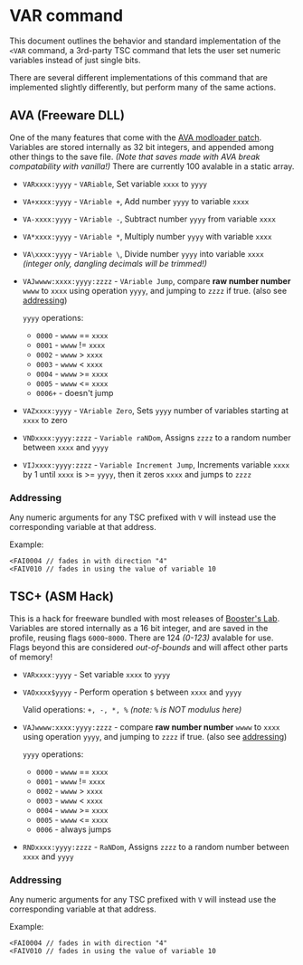 
# VAR command

This document outlines the behavior and standard implementation of the `<VAR` command, a 3rd-party TSC command that lets the user set numeric variables instead of just single bits.

There are several different implementations of this command that are implemented slightly differently, but perform many of the same actions.

## AVA (Freeware DLL)
One of the many features that come with the [AVA modloader patch](ava). Variables are stored internally as 32 bit integers, and appended among other things to the save file. *(Note that saves made with AVA break compatability with vanilla!)* There are currently 100 avalable in a static array.

- `VARxxxx:yyyy` - `VARiable`, Set variable `xxxx` to `yyyy`
- `VA+xxxx:yyyy` - `VAriable +`, Add number `yyyy` to variable `xxxx`
- `VA-xxxx:yyyy` - `VAriable -`, Subtract number `yyyy` from variable `xxxx`
- `VA*xxxx:yyyy` - `VAriable *`,  Multiply number `yyyy` with variable `xxxx`
- `VA\xxxx:yyyy` - `VAriable \`, Divide number `yyyy` into variable `xxxx` *(integer only, dangling decimals will be trimmed!)*
- `VAJwwww:xxxx:yyyy:zzzz` - `VAriable Jump`, compare **raw number number** `wwww` to `xxxx` using operation `yyyy`, and jumping to `zzzz` if true. (also see [addressing](#addressing))

    `yyyy` operations:
    - `0000` - `wwww` == `xxxx`
    - `0001` - `wwww` != `xxxx`
    - `0002` - `wwww` > `xxxx`
    - `0003` - `wwww` < `xxxx`
    - `0004` - `wwww` >= `xxxx`
    - `0005` - `wwww` <= `xxxx`
    - `0006+` - doesn't jump

- `VAZxxxx:yyyy` - `VAriable Zero`, Sets `yyyy` number of variables starting at `xxxx` to zero
- `VNDxxxx:yyyy:zzzz` - `Variable raNDom`, Assigns `zzzz` to a random number between `xxxx` and `yyyy`
- `VIJxxxx:yyyy:zzzz` - `Variable Increment Jump`, Increments variable `xxxx` by 1 until `xxxx` is >= `yyyy`, then it zeros `xxxx` and jumps to `zzzz`

### Addressing
Any numeric arguments for any TSC prefixed with `V` will instead use the corresponding variable at that address.

Example:
```
<FAI0004 // fades in with direction "4"
<FAIV010 // fades in using the value of variable 10
```

## TSC+ (ASM Hack)
This is a hack for freeware bundled with most releases of [Booster's Lab](boosters-lab). Variables are stored internally as a 16 bit integer, and are saved in the profile, reusing flags `6000`-`8000`. There are 124 *(0-123)* avalable for use. Flags beyond this are considered *out-of-bounds* and will affect other parts of memory!

- `VARxxxx:yyyy` - Set variable `xxxx` to `yyyy`
- `VAOxxxx$yyyy` - Perform operation `$` between `xxxx` and `yyyy`
  
    Valid operations: `+, -, *, %` *(note: `%` is NOT modulus here)*
- `VAJwwww:xxxx:yyyy:zzzz` - compare **raw number number** `wwww` to `xxxx` using operation `yyyy`, and jumping to `zzzz` if true. (also see [addressing](#addressing-1))

    `yyyy` operations:
    - `0000` - `wwww` == `xxxx`
    - `0001` - `wwww` != `xxxx`
    - `0002` - `wwww` > `xxxx`
    - `0003` - `wwww` < `xxxx`
    - `0004` - `wwww` >= `xxxx`
    - `0005` - `wwww` <= `xxxx`
    - `0006` - always jumps
- `RNDxxxx:yyyy:zzzz` - `RaNDom`, Assigns `zzzz` to a random number between `xxxx` and `yyyy`


### Addressing
Any numeric arguments for any TSC prefixed with `V` will instead use the corresponding variable at that address.

Example:
```
<FAI0004 // fades in with direction "4"
<FAIV010 // fades in using the value of variable 10
```



